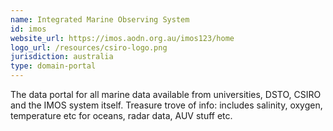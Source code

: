 ```yaml
---
name: Integrated Marine Observing System
id: imos
website_url: https://imos.aodn.org.au/imos123/home
logo_url: /resources/csiro-logo.png
jurisdiction: australia
type: domain-portal
---
```


The data portal for all marine data available from universities, DSTO, CSIRO and the IMOS system itself. Treasure trove of info: includes salinity, oxygen, temperature etc for oceans, radar data, AUV stuff etc.